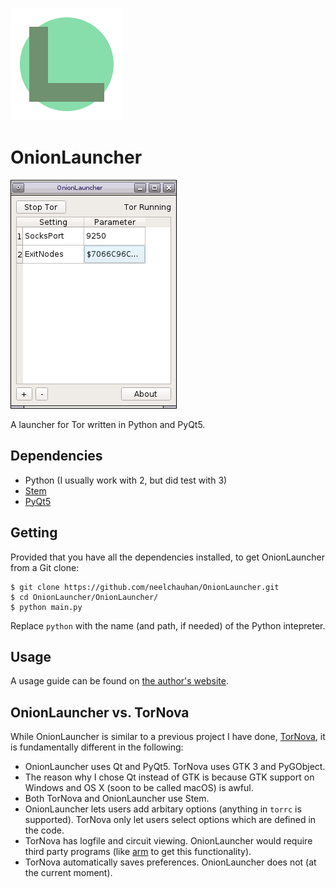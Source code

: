 ![OnionLauncher Logo](logo.png)
# OnionLauncher

![OnionLauncher Screenshot](screenshot.png)

A launcher for Tor written in Python and PyQt5.

## Dependencies

 * Python (I usually work with 2, but did test with 3)
 * [Stem](https://stem.torproject.org/)
 * [PyQt5](https://www.riverbankcomputing.com/software/pyqt/download5)

## Getting

Provided that you have all the dependencies installed, to get OnionLauncher
from a Git clone:

	$ git clone https://github.com/neelchauhan/OnionLauncher.git
	$ cd OnionLauncher/OnionLauncher/
	$ python main.py

Replace `python` with the name (and path, if needed) of the Python intepreter.

## Usage

A usage guide can be found on
[the author's website](https://www.neelc.org/onionlauncher-guide.html).

## OnionLauncher vs. TorNova

While OnionLauncher is similar to a previous project I have done,
[TorNova](https://github.com/neelchauhan/TorNova), it is fundamentally
different in the following:

 * OnionLauncher uses Qt and PyQt5. TorNova uses GTK 3 and PyGObject.
  * The reason why I chose Qt instead of GTK is because GTK support on Windows
    and OS X (soon to be called macOS) is awful.
 * Both TorNova and OnionLauncher use Stem.
 * OnionLauncher lets users add arbitary options (anything in `torrc` is
   supported). TorNova only let users select options which are defined in the
   code.
 * TorNova has logfile and circuit viewing. OnionLauncher would require third
   party programs (like [arm](https://www.torproject.org/projects/arm.html.en)
   to get this functionality).
 * TorNova automatically saves preferences. OnionLauncher does not (at the
   current moment).
